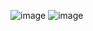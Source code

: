 ![image](https://user-images.githubusercontent.com/72044734/192169337-30d1c451-e6df-4d65-9dd7-433d366f0060.png)
![image](https://user-images.githubusercontent.com/72044734/192169344-8c24fe36-b42d-41d9-9958-0c6a66b65160.png)
